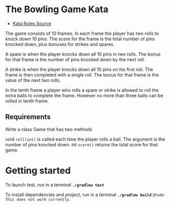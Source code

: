 # The Bowling Game Kata
* [Kata Rules Source](https://kata-log.rocks/bowling-game-kata)

The game consists of 10 frames. In each frame the player has two rolls to knock down 10 pins. The score for the frame is the total number of pins knocked down, plus bonuses for strikes and spares.

A spare is when the player knocks down all 10 pins in two rolls. The bonus for that frame is the number of pins knocked down by the next roll.

A strike is when the player knocks down all 10 pins on his first roll. The frame is then completed with a single roll. The bonus for that frame is the value of the next two rolls.

In the tenth frame a player who rolls a spare or strike is allowed to roll the extra balls to complete the frame. However no more than three balls can be rolled in tenth frame.


## Requirements
Write a class Game that has two methods

void `roll(int)` is called each time the player rolls a ball. The argument is the number of pins knocked down.
int `score()` returns the total score for that game.


# Getting started
To launch test, run in a terminal __`./gradlew test`__

To install dependencies and project, run in a terminal __`./gradlew build`__
```@todo This does not work currently.```
